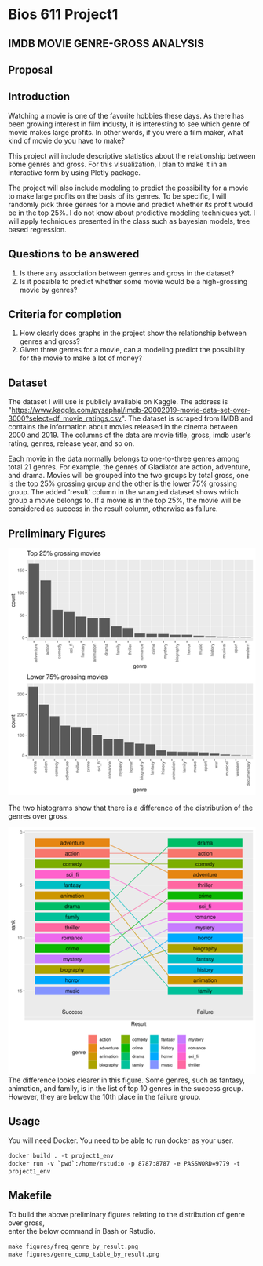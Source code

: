 Bios 611 Project1
=================
IMDB MOVIE GENRE-GROSS ANALYSIS
-------------------------------

Proposal
--------

Introduction
------------
 Watching a movie is one of the favorite hobbies these days.
As there has been growing interest in film industy, it is interesting to see which genre of movie makes large profits. 
In other words, if you were a film maker, what kind of movie do you have to make?


This project will include descriptive statistics about the relationship between some genres and gross. For this visualization, I plan to make it in an interactive form by using Plotly package.


The project will also include modeling to predict the possibility for a movie to make large profits on the basis of its genres.
To be specific, I will randomly pick three genres for a movie and predict whether its profit would be in the top 25%.
I do not know about predictive modeling techniques yet. I will apply techniques presented in the class such as bayesian models, tree based regression.


Questions to be answered
------------------------

1. Is there any association between genres and gross in the dataset?
2. Is it possible to predict whether some movie would be a high-grossing movie by genres?


Criteria for completion
------------------------

1. How clearly does graphs in the project show the relationship between genres and gross?
2. Given three genres for a movie, can a modeling predict the possibility for the movie to make a lot of money?


Dataset
--------
 The dataset I will use is publicly available on Kaggle. The address is "https://www.kaggle.com/pysaphal/imdb-20002019-movie-data-set-over-3000?select=df_movie_ratings.csv".
The dataset is scraped from IMDB and contains the information about movies released in the cinema between 2000 and 2019.
The columns of the data are movie title, gross, imdb user's rating, genres, release year, and so on.


 Each movie in the data normally belongs to one-to-three genres among total 21 genres. For example, the genres of Gladiator are action, adventure, and drama.
Movies will be grouped into the two groups by total gross, one is the top 25% grossing group and the other is the lower 75% grossing group.
The added 'result' column in the wrangled dataset shows which group a movie belongs to. If a movie is in the top 25%, the movie will be considered as success in the result column, otherwise as failure.

Preliminary Figures
-------------------

![](assets/freq_genre_by_result.png)

 The two histograms show that there is a difference of the distribution of the genres over gross. 

![](assets/genre_comp_table_by_result.png)
 The difference looks clearer in this figure. Some genres, such as fantasy, animation, and family, is in the list of top 10 genres in the success group.
However, they are below the 10th place in the failure group. 


Usage
------------------

 You will need Docker. You need to be able to run docker as your user.

    docker build . -t project1_env
    docker run -v `pwd`:/home/rstudio -p 8787:8787 -e PASSWORD=9779 -t project1_env

Makefile
--------

 To build the above preliminary figures relating to the distribution of genre over gross,\
enter the below command in Bash or Rstudio.

	make figures/freq_genre_by_result.png
	make figures/genre_comp_table_by_result.png

